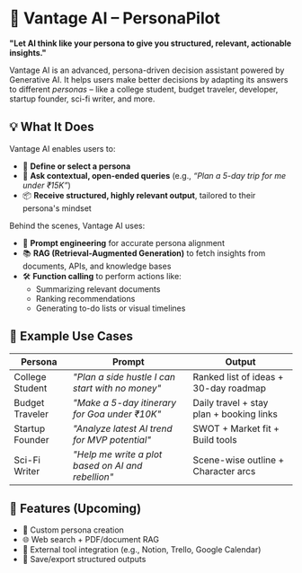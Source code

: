 # 🧠 Vantage AI – PersonaPilot

**"Let AI think like your persona to give you structured, relevant, actionable insights."**

Vantage AI is an advanced, persona-driven decision assistant powered by Generative AI. It helps users make better decisions by adapting its answers to different *personas* – like a college student, budget traveler, developer, startup founder, sci-fi writer, and more.

## 💡 What It Does

Vantage AI enables users to:

- 🔧 **Define or select a persona**
- 💬 **Ask contextual, open-ended queries** (e.g., *“Plan a 5-day trip for me under ₹15K”*)
- 📦 **Receive structured, highly relevant output**, tailored to their persona's mindset

Behind the scenes, Vantage AI uses:

- 🧩 **Prompt engineering** for accurate persona alignment  
- 📚 **RAG (Retrieval-Augmented Generation)** to fetch insights from documents, APIs, and knowledge bases  
- 🛠️ **Function calling** to perform actions like:
  - Summarizing relevant documents  
  - Ranking recommendations  
  - Generating to-do lists or visual timelines  

## 🚀 Example Use Cases

| Persona | Prompt | Output |
|--------|--------|--------|
| College Student | *"Plan a side hustle I can start with no money"* | Ranked list of ideas + 30-day roadmap |
| Budget Traveler | *"Make a 5-day itinerary for Goa under ₹10K"* | Daily travel + stay plan + booking links |
| Startup Founder | *"Analyze latest AI trend for MVP potential"* | SWOT + Market fit + Build tools |
| Sci-Fi Writer | *"Help me write a plot based on AI and rebellion"* | Scene-wise outline + Character arcs |

## 🔧 Features (Upcoming)

- 🧠 Custom persona creation
- 🌐 Web search + PDF/document RAG
- 🔗 External tool integration (e.g., Notion, Trello, Google Calendar)
- 💾 Save/export structured outputs

